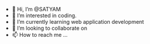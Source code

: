 - 👋 Hi, I’m @SATYAM
- 👀 I’m interested in coding.
- 🌱 I’m currently learning web application development
- 💞️ I’m looking to collaborate on 
- 📫 How to reach me ...

<!---
SA1YAM/SA1YAM is a ✨ special ✨ repository because its `README.md` (this file) appears on your GitHub profile.
You can click the Preview link to take a look at your changes.
--->

